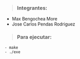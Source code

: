 >### Integrantes:
  - Max Bengochea More 
  - Jose Carlos Pendas Rodriguez

>### Para ejecutar:
    - make
    - ./exe
